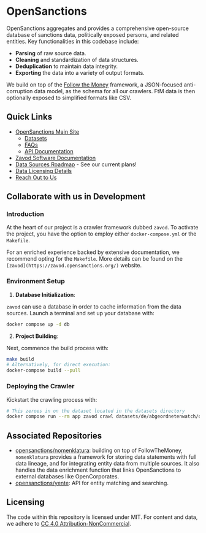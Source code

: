 # OpenSanctions

OpenSanctions aggregates and provides a comprehensive open-source database of sanctions data, politically exposed persons, and related entities. Key functionalities in this codebase include:

- **Parsing** of raw source data.
- **Cleaning** and standardization of data structures.
- **Deduplication** to maintain data integrity.
- **Exporting** the data into a variety of output formats.

We build on top of the [Follow the Money](https://www.followthemoney.tech) framework, a JSON-focused anti-corruption data model, as the schema for all our crawlers. FtM data is then optionally exposed to simplified formats like CSV.

## Quick Links
* [OpenSanctions Main Site](https://www.opensanctions.org/)
    * [Datasets](https://www.opensanctions.org/datasets/)
    * [FAQs](https://www.opensanctions.org/docs/faq/)
    * [API Documentation](https://www.opensanctions.org/api/)
* [Zavod Software Documentation](https://zavod.opensanctions.org/)
* [Data Sources Roadmap](https://bit.ly/osa-sources) - See our current plans!
* [Data Licensing Details](https://www.opensanctions.org/licensing/)
* [Reach Out to Us](https://www.opensanctions.org/contact/)

## Collaborate with us in Development

### Introduction

At the heart of our project is a crawler framework dubbed ``zavod``. To activate the project, you have the option to employ either `docker-compose.yml` or the `Makefile`.

For an enriched experience backed by extensive documentation, we recommend opting for the `Makefile`. More details can be found on the ``[zavod](https://zavod.opensanctions.org/)`` website.

### Environment Setup

1. **Database Initialization**:

``zavod`` can use a database in order to cache information from the data sources. Launch a terminal and set up your database with:

```bash
docker compose up -d db
```

2. **Project Building**:

Next, commence the build process with:

```bash
make build
# Alternatively, for direct execution:
docker-compose build --pull
```

### Deploying the Crawler

Kickstart the crawling process with:

```bash
# This zeroes in on the dataset located in the datasets directory
docker compose run --rm app zavod crawl datasets/de/abgeordnetenwatch/de_abgeordnetenwatch.yml
```

## Associated Repositories

- [opensanctions/nomenklatura](https://github.com/opensanctions/nomenklatura): building on top of FollowTheMoney, `nomenklatura` provides a framework for storing data statements with full data lineage, and for integrating entity data from multiple sources. It also handles the data enrichment function that links OpenSanctions to external databases like OpenCorporates.
- [opensanctions/yente](https://github.com/opensanctions/yente): API for entity matching and searching.

## Licensing

The code within this repository is licensed under MIT. For content and data, we adhere to [CC 4.0 Attribution-NonCommercial](https://www.opensanctions.org/licensing/).